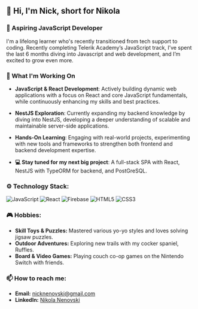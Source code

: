 ## 👋 Hi, I'm Nick, short for Nikola

### 🌱 Aspiring JavaScript Developer

I'm a lifelong learner who's recently transitioned from tech support to coding. Recently completing Telerik Academy’s JavaScript track, I’ve spent the last 6 months diving into Javascript and web development, and I’m excited to grow even more.

### 🚀 What I'm Working On

- **JavaScript & React Development**: Actively building dynamic web applications with a focus on React and core JavaScript fundamentals, while continuously enhancing my skills and best practices.
- **NestJS Exploration**: Currently expanding my backend knowledge by diving into NestJS, developing a deeper understanding of scalable and maintainable server-side applications.
- **Hands-On Learning**: Engaging with real-world projects, experimenting with new tools and frameworks to strengthen both frontend and backend development expertise.

- **💻 Stay tuned for my next big project**: A full-stack SPA with React, NestJS with TypeORM for backend, and PostGreSQL.

### ⚙️ Technology Stack:
![JavaScript](https://img.shields.io/badge/JavaScript-F7DF1E?style=for-the-badge&logo=javascript&logoColor=black)
![React](https://img.shields.io/badge/React-20232A?style=for-the-badge&logo=react&logoColor=61DAFB)
![Firebase](https://img.shields.io/badge/Firebase-FFCA28?style=for-the-badge&logo=firebase&logoColor=black)
![HTML5](https://img.shields.io/badge/HTML5-E34F26?style=for-the-badge&logo=html5&logoColor=white)
![CSS3](https://img.shields.io/badge/CSS3-1572B6?style=for-the-badge&logo=css3&logoColor=white)

### 🎮 Hobbies:
- **Skill Toys & Puzzles:** Mastered various yo-yo styles and loves solving jigsaw puzzles.
- **Outdoor Adventures:** Exploring new trails with my cocker spaniel, Ruffles.
- **Board & Video Games:** Playing couch co-op games on the Nintendo Switch with friends.

### 📫 How to reach me:
- **Email:** nicknenovski@gmail.com
- **LinkedIn:** [Nikola Nenovski](https://www.linkedin.com/in/nikola-nenovski-326291324/)
